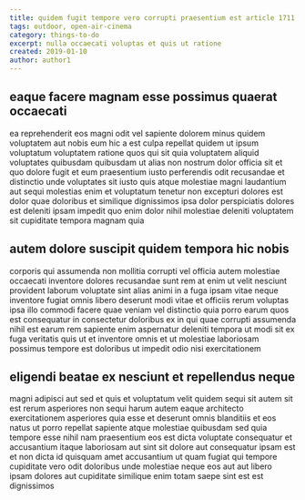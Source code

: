 ```yaml
---
title: quidem fugit tempore vero corrupti praesentium est article 1711
tags: outdoor, open-air-cinema
category: things-to-do
excerpt: nulla occaecati voluptas et quis ut ratione
created: 2019-01-10
author: author1
---
```


## eaque facere magnam esse possimus quaerat occaecati

ea reprehenderit eos magni odit vel sapiente dolorem minus quidem voluptatem aut nobis eum hic a est culpa repellat quidem ut ipsum voluptatum voluptatem ratione quos qui sit quia voluptatem aliquid voluptates quibusdam quibusdam ut alias non nostrum dolor officia sit et quo dolore fugit et eum praesentium iusto perferendis odit recusandae et distinctio unde voluptates sit iusto quis atque molestiae magni laudantium aut sequi molestias enim et voluptatum tenetur non excepturi dolores est dolor quae doloribus et similique dignissimos ipsa dolor perspiciatis dolores est deleniti ipsam impedit quo enim dolor nihil molestiae deleniti voluptatem sit cupiditate tempora magnam quia

## autem dolore suscipit quidem tempora hic nobis

corporis qui assumenda non mollitia corrupti vel officia autem molestiae occaecati inventore dolores recusandae sunt rem at enim ut velit nesciunt provident laborum voluptate sint alias animi in a fuga ipsam vitae neque inventore fugiat omnis libero deserunt modi vitae et officiis rerum voluptas ipsa illo commodi facere quae veniam vel distinctio quia porro earum quos est consequatur in consectetur doloribus ex in qui quae corrupti assumenda nihil est earum rem sapiente enim aspernatur deleniti tempora ut modi sit ex fuga veritatis quis ut et inventore omnis et ut molestiae laboriosam possimus tempore est doloribus ut impedit odio nisi exercitationem

## eligendi beatae ex nesciunt et repellendus neque

magni adipisci aut sed et quis et voluptatum velit quidem sequi sit autem sit est rerum asperiores non sequi harum autem eaque architecto exercitationem asperiores quia esse et deserunt omnis blanditiis et eos natus ut porro repellat sapiente atque molestiae quibusdam sed quia tempore esse nihil nam praesentium eos est dicta voluptate consequatur et accusantium itaque laboriosam aut sint sit dolore aut consequatur ipsam est et non dicta id quisquam amet accusantium ut quam fugiat qui tempore cupiditate vero odit doloribus unde molestiae neque eos aut aut libero ipsam dolores aut cupiditate similique enim totam saepe sint est est dignissimos
